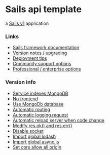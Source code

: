 # Sails api template

a [Sails v1](https://sailsjs.com) application


### Links

+ [Sails framework documentation](https://sailsjs.com/get-started)
+ [Version notes / upgrading](https://sailsjs.com/documentation/upgrading)
+ [Deployment tips](https://sailsjs.com/documentation/concepts/deployment)
+ [Community support options](https://sailsjs.com/support)
+ [Professional / enterprise options](https://sailsjs.com/enterprise)


### Version info

+ [Service indexes MongoDB]()
+ [No frontend](https://sailsjs.com/documentation/reference/command-line-interface/sails-new)
+ [Use MongoDb database](https://sailsjs.com/documentation/tutorials/using-mongo-db)
+ [Automatic routing](https://sailsjs.com/documentation/concepts/actions-and-controllers/routing-to-actions)
+ [Automatic logging request](https://www.npmjs.com/package/sails-hook-requestlogger)
+ [Automatic reload server when code change](https://www.npmjs.com/package/sails-hook-autoreload)
+ [Modify res.ok() and res.err()](https://sailsjs.com/documentation/reference/response-res)
+ [Disable socket](https://sailsjs.com/documentation/reference/web-sockets/sails-sockets)
+ [Import global lodash](https://lodash.com/)
+ [Import global async.js](https://caolan.github.io/async/v3/docs.html)
+ [Set cors allow all origin](https://sailsjs.com/documentation/concepts/security/cors)